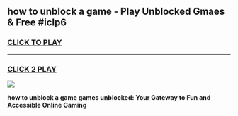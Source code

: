 
## how to unblock a game - Play Unblocked Gmaes & Free #iclp6
<h3>
<a href="https://premium.freeplayer.one?title=how_to_unblock_a_game&ref=01M">CLICK TO PLAY</a></h3>
<hr>

<h3>
<a href="https://premium.freeplayer.one?title=how_to_unblock_a_game&ref=01M">CLICK 2 PLAY</a>
  
</h3>

<a href="https://premium.freeplayer.one?title=how_to_unblock_a_game&ref=01M"><img src="https://clearcache.store/games.png"></a>


**how to unblock a game games unblocked: Your Gateway to Fun and Accessible Online Gaming**
